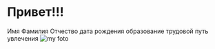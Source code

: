 # Привет!!!
Имя Фамилия Отчество
дата рождения
образование
трудовой путь
увлечения
![my foto](https://user-images.githubusercontent.com/128311928/227319930-4e83c503-1022-4dcd-bddc-f48bad799472.png)
